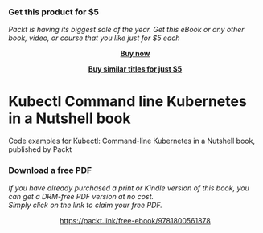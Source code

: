 
### Get this product for $5

<i>Packt is having its biggest sale of the year. Get this eBook or any other book, video, or course that you like just for $5 each</i>


<b><p align='center'>[Buy now](https://packt.link/9781800561878)</p></b>


<b><p align='center'>[Buy similar titles for just $5](https://subscription.packtpub.com/search)</p></b>


# Kubectl Command line Kubernetes in a Nutshell book

Code examples for Kubectl: Command-line Kubernetes in a Nutshell book, published by Packt
### Download a free PDF

 <i>If you have already purchased a print or Kindle version of this book, you can get a DRM-free PDF version at no cost.<br>Simply click on the link to claim your free PDF.</i>
<p align="center"> <a href="https://packt.link/free-ebook/9781800561878">https://packt.link/free-ebook/9781800561878 </a> </p>